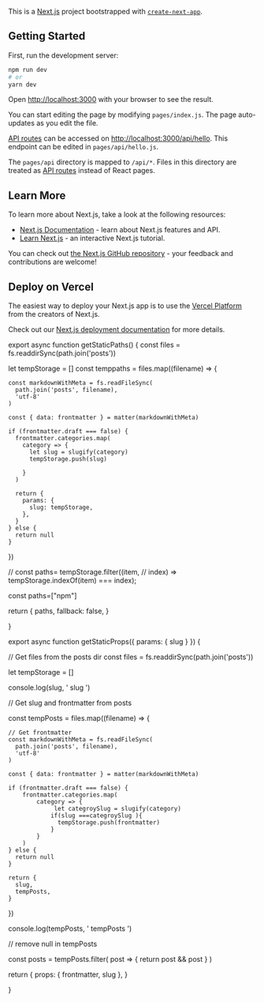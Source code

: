This is a [Next.js](https://nextjs.org/) project bootstrapped with [`create-next-app`](https://github.com/vercel/next.js/tree/canary/packages/create-next-app).

## Getting Started

First, run the development server:

```bash
npm run dev
# or
yarn dev
```

Open [http://localhost:3000](http://localhost:3000) with your browser to see the result.

You can start editing the page by modifying `pages/index.js`. The page auto-updates as you edit the file.

[API routes](https://nextjs.org/docs/api-routes/introduction) can be accessed on [http://localhost:3000/api/hello](http://localhost:3000/api/hello). This endpoint can be edited in `pages/api/hello.js`.

The `pages/api` directory is mapped to `/api/*`. Files in this directory are treated as [API routes](https://nextjs.org/docs/api-routes/introduction) instead of React pages.

## Learn More

To learn more about Next.js, take a look at the following resources:

- [Next.js Documentation](https://nextjs.org/docs) - learn about Next.js features and API.
- [Learn Next.js](https://nextjs.org/learn) - an interactive Next.js tutorial.

You can check out [the Next.js GitHub repository](https://github.com/vercel/next.js/) - your feedback and contributions are welcome!

## Deploy on Vercel

The easiest way to deploy your Next.js app is to use the [Vercel Platform](https://vercel.com/new?utm_medium=default-template&filter=next.js&utm_source=create-next-app&utm_campaign=create-next-app-readme) from the creators of Next.js.

Check out our [Next.js deployment documentation](https://nextjs.org/docs/deployment) for more details.

export async function getStaticPaths() {
  const files = fs.readdirSync(path.join('posts'))

  let tempStorage = []
  const temppaths = files.map((filename) => {

    const markdownWithMeta = fs.readFileSync(
      path.join('posts', filename),
      'utf-8'
    )

    const { data: frontmatter } = matter(markdownWithMeta)

    if (frontmatter.draft === false) {
      frontmatter.categories.map(
        category => {
          let slug = slugify(category)
          tempStorage.push(slug)

        }
      )

      return {
        params: {
          slug: tempStorage,
        },
      }
    } else {
      return null
    }


  })


  
  
  // const  paths= tempStorage.filter((item, 
  //       index) => tempStorage.indexOf(item) === index);

const paths=["npm"]


  return {
    paths,
    fallback: false,
  }

}

export async function getStaticProps({ params: { slug } }) {

  // Get files from the posts dir
  const files = fs.readdirSync(path.join('posts'))

  let tempStorage = []

  console.log(slug, ' slug ')
  
  // Get slug and frontmatter from posts

  const tempPosts = files.map((filename) => {

    // Get frontmatter
    const markdownWithMeta = fs.readFileSync(
      path.join('posts', filename),
      'utf-8'
    )

    const { data: frontmatter } = matter(markdownWithMeta)

    if (frontmatter.draft === false) {
        frontmatter.categories.map(
            category => {
                 let categroySlug = slugify(category)
                if(slug ===categroySlug ){
                  tempStorage.push(frontmatter)
                }
            }
        )
    } else {
      return null
    }

    return {
      slug,
      tempPosts,
    }
  })

  console.log(tempPosts, ' tempPosts ')

  //  remove null in tempPosts 

  const posts = tempPosts.filter(
    post => {
      return post && post
    }
  )

  return {
    props: {
      frontmatter,
      slug
    },
  }


}